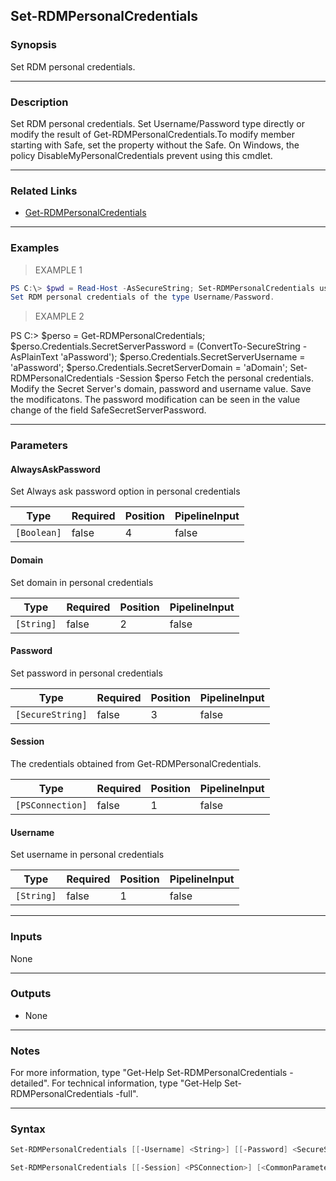 Set-RDMPersonalCredentials
--------------------------

### Synopsis
Set RDM personal credentials.

---

### Description

Set RDM personal credentials. Set Username/Password type directly or modify the result of Get-RDMPersonalCredentials.To modify member starting with Safe, set the property without the Safe. On Windows, the policy DisableMyPersonalCredentials prevent using this cmdlet.

---

### Related Links
* [Get-RDMPersonalCredentials](Get-RDMPersonalCredentials)

---

### Examples
> EXAMPLE 1

```PowerShell
PS C:\> $pwd = Read-Host -AsSecureString; Set-RDMPersonalCredentials username domain $pwd
Set RDM personal credentials of the type Username/Password.
```
> EXAMPLE 2

PS C:\> $perso = Get-RDMPersonalCredentials; $perso.Credentials.SecretServerPassword = (ConvertTo-SecureString -AsPlainText 'aPassword'); $perso.Credentials.SecretServerUsername = 'aPassword'; $perso.Credentials.SecretServerDomain = 'aDomain'; Set-RDMPersonalCredentials -Session $perso
Fetch the personal credentials. Modify the Secret Server's domain, password and username value. Save the modificatons. The password modification can be seen in the value change of the field SafeSecretServerPassword.

---

### Parameters
#### **AlwaysAskPassword**
Set Always ask password option in personal credentials

|Type       |Required|Position|PipelineInput|
|-----------|--------|--------|-------------|
|`[Boolean]`|false   |4       |false        |

#### **Domain**
Set domain in personal credentials

|Type      |Required|Position|PipelineInput|
|----------|--------|--------|-------------|
|`[String]`|false   |2       |false        |

#### **Password**
Set password in personal credentials

|Type            |Required|Position|PipelineInput|
|----------------|--------|--------|-------------|
|`[SecureString]`|false   |3       |false        |

#### **Session**
The credentials obtained from Get-RDMPersonalCredentials.

|Type            |Required|Position|PipelineInput|
|----------------|--------|--------|-------------|
|`[PSConnection]`|false   |1       |false        |

#### **Username**
Set username in personal credentials

|Type      |Required|Position|PipelineInput|
|----------|--------|--------|-------------|
|`[String]`|false   |1       |false        |

---

### Inputs
None

---

### Outputs
* None

---

### Notes
For more information, type "Get-Help Set-RDMPersonalCredentials -detailed". For technical information, type "Get-Help Set-RDMPersonalCredentials -full".

---

### Syntax
```PowerShell
Set-RDMPersonalCredentials [[-Username] <String>] [[-Password] <SecureString>] [[-Domain] <String>] [[-AlwaysAskPassword] <Boolean>] [<CommonParameters>]
```
```PowerShell
Set-RDMPersonalCredentials [[-Session] <PSConnection>] [<CommonParameters>]
```
